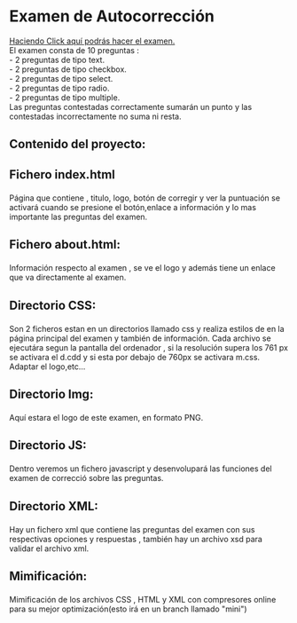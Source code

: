 <h1>Examen de Autocorrección</h1>
<a href="https://rawgit.com/jordanfast/proyecto2/master/examen.html">Haciendo Click aquí podrás hacer el examen.</a><br>
El examen consta de 10 preguntas :
<br>
- 2 preguntas de tipo text.
<br>
- 2 preguntas de tipo checkbox.
<br>
- 2 preguntas de tipo select.
<br>
- 2 preguntas de tipo radio.
<br>
- 2 preguntas de tipo multiple.
<br>
Las preguntas contestadas correctamente sumarán un punto y las contestadas incorrectamente no suma ni resta.
<h2>Contenido del proyecto:</h2>
  <h2><p><b>Fichero index.html</b></h2> Página que contiene , titulo, logo, botón de corregir y ver la puntuación se activará cuando se presione el botón,enlace a información y lo mas importante las preguntas del examen. </p>
  <h2><p><b>Fichero about.html:</b></h2> Información respecto al examen , se ve el logo y además tiene un enlace que va directamente al examen.</p>
  <h2><p><b>Directorio CSS:</b></h2> Son 2 ficheros estan en un directorios llamado css y realiza estilos de en la página principal del examen y también de información. Cada archivo se ejecutára segun la pantalla del ordenador , si la resolución supera los 761 px se activara el d.cdd y si esta por debajo de 760px se activara m.css. Adaptar el logo,etc...</p>
  <h2><p><b>Directorio Img:</b></h2> Aquí estara el logo de este examen, en formato PNG. </p>
  <h2><p><b>Directorio JS:</b></h2> Dentro veremos un fichero javascript y desenvolupará las funciones del examen de correcció sobre las preguntas.</p>
  <h2><p><b>Directorio XML:</b></h2> Hay un fichero xml que contiene las preguntas del examen con sus respectivas opciones y respuestas , también hay un archivo xsd para validar el archivo xml. </p>
  <h2><p><b>Mimificación:</b></h2> Mimificación de los archivos CSS , HTML y XML con compresores online para su mejor optimización(esto irá en un branch llamado "mini")</p>
